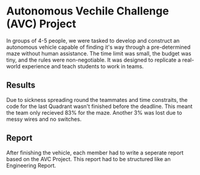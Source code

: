 # Autonomous Vechile Challenge (AVC) Project

In groups of 4-5 people, we were tasked to develop and construct an autonomous 
vehicle capable of finding it's way through a pre-determined maze without 
human assistance. The time limit was small, the budget was tiny, and the rules 
were non-negotiable. It was designed to replicate a real-world experience and 
teach students to work in teams. 

## Results

Due to sickness spreading round the teammates and time constraits, the code for
the last Quadrant wasn't finished before the deadline. This meant the team only
recieved 83% for the maze. 
Another 3% was lost due to messy wires and no switches. 

## Report

After finishing the vehicle, each member had to write a seperate report based 
on the AVC Project. This report had to be structured like an Engineering Report. 
